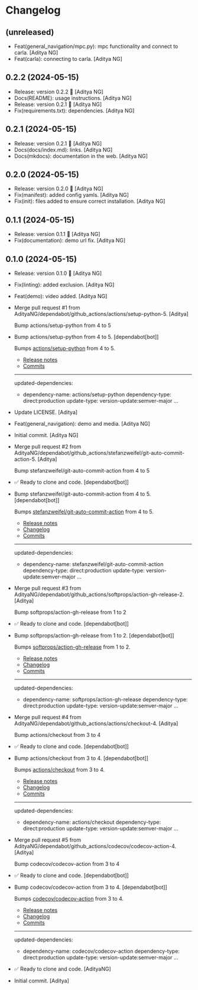 Changelog
=========


(unreleased)
------------
- Feat(general_navigation/mpc.py): mpc functionality and connect to
  carla. [Aditya NG]
- Feat(carla): connecting to carla. [Aditya NG]


0.2.2 (2024-05-15)
------------------
- Release: version 0.2.2 🚀 [Aditya NG]
- Docs(README): usage instructions. [Aditya NG]
- Release: version 0.2.1 🚀 [Aditya NG]
- Fix(requirements.txt): dependencies. [Aditya NG]


0.2.1 (2024-05-15)
------------------
- Release: version 0.2.1 🚀 [Aditya NG]
- Docs(docs/index.md): links. [Aditya NG]
- Docs(mkdocs): documentation in the web. [Aditya NG]


0.2.0 (2024-05-15)
------------------
- Release: version 0.2.0 🚀 [Aditya NG]
- Fix(manifest): added config yamls. [Aditya NG]
- Fix(init): files added to ensure correct installation. [Aditya NG]


0.1.1 (2024-05-15)
------------------
- Release: version 0.1.1 🚀 [Aditya NG]
- Fix(documentation): demo url fix. [Aditya NG]


0.1.0 (2024-05-15)
------------------
- Release: version 0.1.0 🚀 [Aditya NG]
- Fix(linting): added exclusion. [Aditya NG]
- Feat(demo): video added. [Aditya NG]
- Merge pull request #1 from
  AdityaNG/dependabot/github_actions/actions/setup-python-5. [Aditya]

  Bump actions/setup-python from 4 to 5
- Bump actions/setup-python from 4 to 5. [dependabot[bot]]

  Bumps [actions/setup-python](https://github.com/actions/setup-python) from 4 to 5.
  - [Release notes](https://github.com/actions/setup-python/releases)
  - [Commits](https://github.com/actions/setup-python/compare/v4...v5)

  ---
  updated-dependencies:
  - dependency-name: actions/setup-python
    dependency-type: direct:production
    update-type: version-update:semver-major
  ...
- Update LICENSE. [Aditya]
- Feat(general_navigation): demo and media. [Aditya NG]
- Initial commit. [Aditya NG]
- Merge pull request #2 from
  AdityaNG/dependabot/github_actions/stefanzweifel/git-auto-commit-
  action-5. [Aditya]

  Bump stefanzweifel/git-auto-commit-action from 4 to 5
- ✅ Ready to clone and code. [dependabot[bot]]
- Bump stefanzweifel/git-auto-commit-action from 4 to 5.
  [dependabot[bot]]

  Bumps [stefanzweifel/git-auto-commit-action](https://github.com/stefanzweifel/git-auto-commit-action) from 4 to 5.
  - [Release notes](https://github.com/stefanzweifel/git-auto-commit-action/releases)
  - [Changelog](https://github.com/stefanzweifel/git-auto-commit-action/blob/master/CHANGELOG.md)
  - [Commits](https://github.com/stefanzweifel/git-auto-commit-action/compare/v4...v5)

  ---
  updated-dependencies:
  - dependency-name: stefanzweifel/git-auto-commit-action
    dependency-type: direct:production
    update-type: version-update:semver-major
  ...
- Merge pull request #3 from
  AdityaNG/dependabot/github_actions/softprops/action-gh-release-2.
  [Aditya]

  Bump softprops/action-gh-release from 1 to 2
- ✅ Ready to clone and code. [dependabot[bot]]
- Bump softprops/action-gh-release from 1 to 2. [dependabot[bot]]

  Bumps [softprops/action-gh-release](https://github.com/softprops/action-gh-release) from 1 to 2.
  - [Release notes](https://github.com/softprops/action-gh-release/releases)
  - [Changelog](https://github.com/softprops/action-gh-release/blob/master/CHANGELOG.md)
  - [Commits](https://github.com/softprops/action-gh-release/compare/v1...v2)

  ---
  updated-dependencies:
  - dependency-name: softprops/action-gh-release
    dependency-type: direct:production
    update-type: version-update:semver-major
  ...
- Merge pull request #4 from
  AdityaNG/dependabot/github_actions/actions/checkout-4. [Aditya]

  Bump actions/checkout from 3 to 4
- ✅ Ready to clone and code. [dependabot[bot]]
- Bump actions/checkout from 3 to 4. [dependabot[bot]]

  Bumps [actions/checkout](https://github.com/actions/checkout) from 3 to 4.
  - [Release notes](https://github.com/actions/checkout/releases)
  - [Changelog](https://github.com/actions/checkout/blob/main/CHANGELOG.md)
  - [Commits](https://github.com/actions/checkout/compare/v3...v4)

  ---
  updated-dependencies:
  - dependency-name: actions/checkout
    dependency-type: direct:production
    update-type: version-update:semver-major
  ...
- Merge pull request #5 from
  AdityaNG/dependabot/github_actions/codecov/codecov-action-4. [Aditya]

  Bump codecov/codecov-action from 3 to 4
- ✅ Ready to clone and code. [dependabot[bot]]
- Bump codecov/codecov-action from 3 to 4. [dependabot[bot]]

  Bumps [codecov/codecov-action](https://github.com/codecov/codecov-action) from 3 to 4.
  - [Release notes](https://github.com/codecov/codecov-action/releases)
  - [Changelog](https://github.com/codecov/codecov-action/blob/main/CHANGELOG.md)
  - [Commits](https://github.com/codecov/codecov-action/compare/v3...v4)

  ---
  updated-dependencies:
  - dependency-name: codecov/codecov-action
    dependency-type: direct:production
    update-type: version-update:semver-major
  ...
- ✅ Ready to clone and code. [AdityaNG]
- Initial commit. [Aditya]


